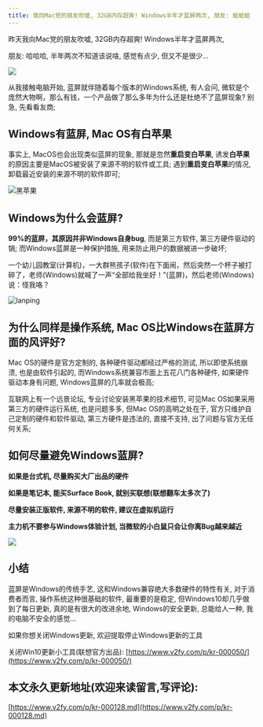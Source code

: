 ```yaml
---
title: 我向Mac党的朋友吹嘘, 32GB内存超爽! Windows半年才蓝屏两次, 朋友: 蛤蛤蛤
---
```



昨天我向Mac党的朋友吹嘘, 32GB内存超爽! Windows半年才蓝屏两次, 

朋友: 哈哈哈, 半年两次不知道该说啥, 感觉有点少, 但又不是很少...



![](https://www.v2fy.com/asset/0i/jikemiji/jikemiji-md/kr-000128.assets/win10-2k.png)

从我接触电脑开始, 蓝屏就伴随着每个版本的Windows系统, 有人会问, 微软是个庞然大物啊，那么有钱，一个产品做了那么多年为什么还是杜绝不了蓝屏现象? 别急, 先看看友商;

## Windows有蓝屏, Mac OS有白苹果

事实上, MacOS也会出现类似蓝屏的现象, 那就是忽然**重启变白苹果**, 诱发**白苹果**的原因主要是MacOS被安装了来源不明的软件或工具; 遇到**重启变白苹果**的情况, 卸载最近安装的来源不明的软件即可;



![黑苹果](https://www.v2fy.com/asset/0i/jikemiji/jikemiji-md/kr-000128.assets/Hackintosh.jpg!760)


## Windows为什么会蓝屏?


**99%的蓝屏，其原因并非Windows自身bug**, 而是第三方软件, 第三方硬件驱动的锅; 而Windows蓝屏是一种保护措施, 用来防止用户的数据被进一步破坏;

一个幼儿园教室(计算机)，一大群熊孩子(软件)在下面闹，然后突然一个杯子被打碎了，老师(Windows)就喊了一声“全部给我坐好！”(蓝屏)，然后老师(Windows)说：怪我咯？



![lanping](https://www.v2fy.com/asset/0i/jikemiji/jikemiji-md/kr-000128.assets/lanping.png)

## 为什么同样是操作系统, Mac OS比Windows在蓝屏方面的风评好?

Mac OS的硬件是官方定制的, 各种硬件驱动都经过严格的测试, 所以即使系统崩溃, 也是由软件引起的, 而Windows系统兼容市面上五花八门各种硬件, 如果硬件驱动本身有问题, Windows蓝屏的几率就会极高;

互联网上有一个远景论坛, 专业讨论安装黑苹果的技术细节, 可见Mac OS如果采用第三方的硬件运行系统, 也是问题多多, 但Mac OS的高明之处在于, 官方只维护自己定制的硬件和软件驱动, 第三方硬件是违法的, 直接不支持, 出了问题与官方无任何关系;



## 如何尽量避免Windows蓝屏?

**如果是台式机, 尽量购买大厂出品的硬件**

**如果是笔记本, 能买Surface Book, 就别买联想(联想翻车太多次了)**

**尽量安装正版软件, 来源不明的软件, 建议在虚拟机运行**

**主力机不要参与Windows体验计划, 当微软的小白鼠只会让你离Bug越来越近**



![](https://www.v2fy.com/asset/0i/jikemiji/jikemiji-md/kr-000128.assets/%E6%9E%84%E5%BB%BA%E5%92%8C%E5%88%9B%E5%BB%BAWindows%2010%208k%E7%94%B5%E8%84%91%E5%A3%81%E7%BA%B8_%E5%BD%BC%E5%B2%B8%E5%9B%BE%E7%BD%91.jpg)





## 小结


蓝屏是Windows的传统手艺, 这和Windows兼容绝大多数硬件的特性有关, 对于消费者而言, 操作系统这种很基础的软件, 最重要的是稳定, 但Windows10却几乎做到了每日更新, 真的是有很大的改进余地, Windows的安全更新, 总能给人一种, 我的电脑不安全的感觉...

如果你想关闭Windows更新, 欢迎提取停止Windows更新的工具

关闭Win10更新小工具(联想官方出品): [https://www.v2fy.com/p/kr-000050/](https://www.v2fy.com/p/kr-000050/)







## 本文永久更新地址(欢迎来读留言,写评论):

[https://www.v2fy.com/p/kr-000128.md](https://www.v2fy.com/p/kr-000128.md)
